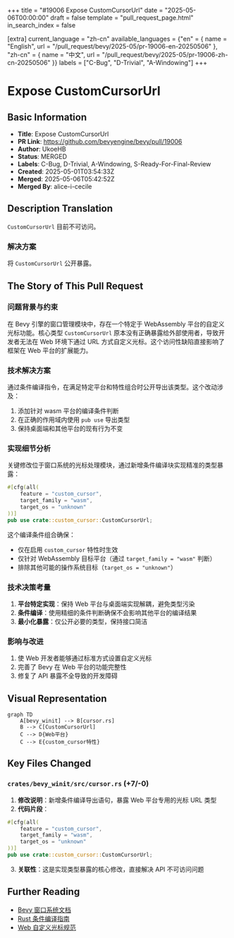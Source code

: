 +++
title = "#19006 Expose CustomCursorUrl"
date = "2025-05-06T00:00:00"
draft = false
template = "pull_request_page.html"
in_search_index = false

[extra]
current_language = "zh-cn"
available_languages = {"en" = { name = "English", url = "/pull_request/bevy/2025-05/pr-19006-en-20250506" }, "zh-cn" = { name = "中文", url = "/pull_request/bevy/2025-05/pr-19006-zh-cn-20250506" }}
labels = ["C-Bug", "D-Trivial", "A-Windowing"]
+++

# Expose CustomCursorUrl

## Basic Information
- **Title**: Expose CustomCursorUrl
- **PR Link**: https://github.com/bevyengine/bevy/pull/19006
- **Author**: UkoeHB
- **Status**: MERGED
- **Labels**: C-Bug, D-Trivial, A-Windowing, S-Ready-For-Final-Review
- **Created**: 2025-05-01T03:54:33Z
- **Merged**: 2025-05-06T05:42:52Z
- **Merged By**: alice-i-cecile

## Description Translation
`CustomCursorUrl` 目前不可访问。

### 解决方案
将 `CustomCursorUrl` 公开暴露。

## The Story of This Pull Request

### 问题背景与约束
在 Bevy 引擎的窗口管理模块中，存在一个特定于 WebAssembly 平台的自定义光标功能。核心类型 `CustomCursorUrl` 原本没有正确暴露给外部使用者，导致开发者无法在 Web 环境下通过 URL 方式自定义光标。这个访问性缺陷直接影响了框架在 Web 平台的扩展能力。

### 技术解决方案
通过条件编译指令，在满足特定平台和特性组合时公开导出该类型。这个改动涉及：
1. 添加针对 wasm 平台的编译条件判断
2. 在正确的作用域内使用 `pub use` 导出类型
3. 保持桌面端和其他平台的现有行为不变

### 实现细节分析
关键修改位于窗口系统的光标处理模块，通过新增条件编译块实现精准的类型暴露：

```rust
#[cfg(all(
    feature = "custom_cursor",
    target_family = "wasm",
    target_os = "unknown"
))]
pub use crate::custom_cursor::CustomCursorUrl;
```
这个编译条件组合确保：
- 仅在启用 `custom_cursor` 特性时生效
- 仅针对 WebAssembly 目标平台（通过 `target_family = "wasm"` 判断）
- 排除其他可能的操作系统目标（`target_os = "unknown"`）

### 技术决策考量
1. **平台特定实现**：保持 Web 平台与桌面端实现解耦，避免类型污染
2. **条件编译**：使用精细的条件判断确保不会影响其他平台的编译结果
3. **最小化暴露**：仅公开必要的类型，保持接口简洁

### 影响与改进
1. 使 Web 开发者能够通过标准方式设置自定义光标
2. 完善了 Bevy 在 Web 平台的功能完整性
3. 修复了 API 暴露不全导致的开发障碍

## Visual Representation

```mermaid
graph TD
    A[bevy_winit] --> B[cursor.rs]
    B --> C[CustomCursorUrl]
    C --> D{Web平台}
    C --> E{custom_cursor特性}
```

## Key Files Changed

### `crates/bevy_winit/src/cursor.rs` (+7/-0)
1. **修改说明**：新增条件编译导出语句，暴露 Web 平台专用的光标 URL 类型
2. **代码片段**：
```rust
#[cfg(all(
    feature = "custom_cursor",
    target_family = "wasm",
    target_os = "unknown"
))]
pub use crate::custom_cursor::CustomCursorUrl;
```
3. **关联性**：这是实现类型暴露的核心修改，直接解决 API 不可访问问题

## Further Reading
- [Bevy 窗口系统文档](https://docs.rs/bevy_winit/latest/bevy_winit/)
- [Rust 条件编译指南](https://doc.rust-lang.org/reference/conditional-compilation.html)
- [Web 自定义光标规范](https://developer.mozilla.org/en-US/docs/Web/CSS/cursor)